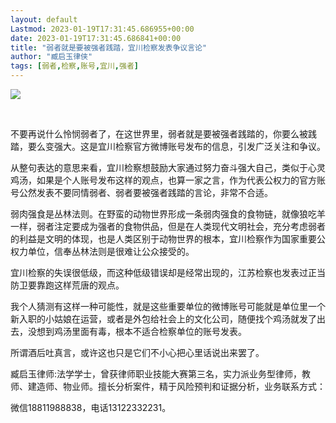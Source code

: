 ```yaml
---
layout: default
Lastmod: 2023-01-19T17:31:45.686955+00:00
date: 2023-01-19T17:31:45.686841+00:00
title: "弱者就是要被强者践踏，宜川检察发表争议言论"
author: "臧启玉律侠"
tags: [弱者,检察,账号,宜川,强者]
---
```


![](https://images.weserv.nl/?url=https%3A//mmbiz.qpic.cn/mmbiz_png/DNJAd35uHdFTutG5icAzu7Noz95KrEKk3Bk1aMyjOsPl4PSnn2aYQI6xFf3RXujjEGjkniayNCYURKkUfodYQajw/640%3Fwx_fmt%3Dpng)

​

不要再说什么怜悯弱者了，在这世界里，弱者就是要被强者践踏的，你要么被践踏，要么变强大。这是宜川检察官方微博账号发布的信息，引发广泛关注和争议。

从整句表达的意思来看，宜川检察想鼓励大家通过努力奋斗强大自己，类似于心灵鸡汤，如果是个人账号发布这样的观点，也算一家之言，作为代表公权力的官方账号公然发表不要同情弱者、弱者要被强者践踏的言论，非常不合适。

弱肉强食是丛林法则。在野蛮的动物世界形成一条弱肉强食的食物链，就像狼吃羊一样，弱者注定要成为强者的食物供品，但是在人类现代文明社会，充分考虑弱者的利益是文明的体现，也是人类区别于动物世界的根本，宜川检察作为国家重要公权力单位，信奉丛林法则是很难让公众接受的。

宜川检察的失误很低级，而这种低级错误却是经常出现的，江苏检察也发表过正当防卫要靠跑这样荒唐的观点。

我个人猜测有这样一种可能性，就是这些重要单位的微博账号可能就是单位里一个新入职的小姑娘在运营，或者是外包给社会上的文化公司，随便找个鸡汤就发了出去，没想到鸡汤里面有毒，根本不适合检察单位的账号发表。

所谓酒后吐真言，或许这也只是它们不小心把心里话说出来罢了。

臧启玉律师:法学学士，曾获律师职业技能大赛第三名，实力派业务型律师，教师、建造师、物业师。擅长分析案件，精于风险预判和证据分析，业务联系方式：

微信18811988838，电话13122332231。

